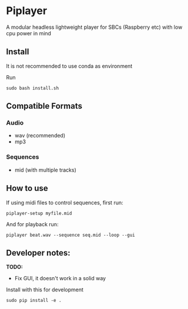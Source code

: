# Piplayer
A modular headless lightweight player for SBCs (Raspberry etc) with low cpu power in mind


## Install

It is not recommended to use conda as environment

Run
```
sudo bash install.sh
```

## Compatible Formats

### Audio

- wav (recommended)
- mp3

### Sequences

- mid (with multiple tracks)


## How to use

If using midi files to control sequences, first run:

```
piplayer-setup myfile.mid
```

And for playback run:

```
piplayer beat.wav --sequence seq.mid --loop --gui
```

## Developer notes:

**TODO:**
- Fix GUI, it doesn't work in a solid way

Install with this for development
```
sudo pip install -e .
```